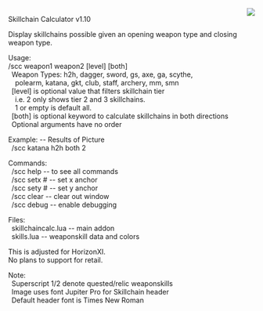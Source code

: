 <img align="right" src="https://github.com/user-attachments/assets/9e77ac04-f4b2-45cb-ae6d-ef319ed87ef4">  
  
Skillchain Calculator v1.10  
  
Display skillchains possible given an opening weapon type and closing weapon type.  

Usage:  
/scc weapon1 weapon2 [level] [both]  
&ensp;Weapon Types: h2h, dagger, sword, gs, axe, ga, scythe,  
&ensp;&ensp;polearm, katana, gkt, club, staff, archery, mm, smn  
&ensp;[level] is optional value that filters skillchain tier  
&ensp;&ensp;i.e. 2 only shows tier 2 and 3 skillchains.  
&ensp;&ensp;1 or empty is default all.  
&ensp;[both] is optional keyword to calculate skillchains in both directions  
&ensp;Optional arguments have no order
  
Example: -- Results of Picture  
&ensp;/scc katana h2h both 2  
  
Commands:  
&ensp;/scc help -- to see all commands  
&ensp;/scc setx # -- set x anchor  
&ensp;/scc sety # -- set y anchor  
&ensp;/scc clear -- clear out window  
&ensp;/scc debug -- enable debugging  
  
Files:  
&ensp;skillchaincalc.lua -- main addon  
&ensp;skills.lua -- weaponskill data and colors  
  
This is adjusted for HorizonXI.  
No plans to support for retail.  

Note:  
&ensp;Superscript 1/2 denote quested/relic weaponskills  
&ensp;Image uses font Jupiter Pro for Skillchain header  
&ensp;Default header font is Times New Roman  

